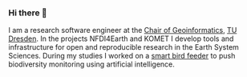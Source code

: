 ### Hi there 👋

I am a research software engineer at the [Chair of Geoinformatics](https://tu-dresden.de/bu/umwelt/geo/geoinformatik/?set_language=en), [TU Dresden](https://tu-dresden.de/). In the projects NFDI4Earth and KOMET I develop tools and infrastructure for open and reproducible research in the Earth System Sciences. 
During my studies I worked on a [smart bird feeder](https://github.com/Birdiary) to push biodiversity monitoring using artificial intelligence. 

<!--
I am a master student at the [Institute for Geoinformatics (ifgi)](https://www.uni-muenster.de/Geoinformatics/en/index.html), where I also work as a research assistant. As a member of the research project [TinyAIoT](https://sensebox.de/de/research-tinyaiot) associated to the [senseBox](https://github.com/sensebox) project, I develop energy and resource efficient IoT applications and open science based educational technologies. By further pursuing study projects of the master program supported by university funding programs, I am developing a [smart bird feeder]([https://github.com/CountYourBirds](https://github.com/Birdiary) to push biodiversity monitoring using artificial intelligence. 
-->

<!--
**tnier01/tnier01** is a ✨ _special_ ✨ repository because its `README.md` (this file) appears on your GitHub profile.

Here are some ideas to get you started:

- 🔭 I’m currently working on ...
- 🌱 I’m currently learning ...
- 👯 I’m looking to collaborate on ...
- 🤔 I’m looking for help with ...
- 💬 Ask me about ...
- 📫 How to reach me: ...
- 😄 Pronouns: ...
- ⚡ Fun fact: ...
-->

